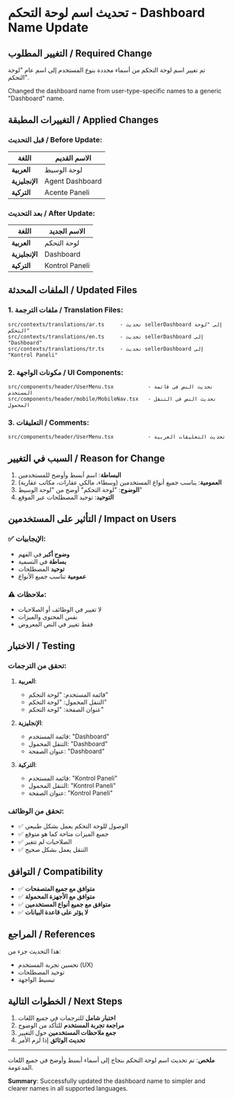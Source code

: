 # تحديث اسم لوحة التحكم - Dashboard Name Update

## التغيير المطلوب / Required Change

تم تغيير اسم لوحة التحكم من أسماء محددة بنوع المستخدم إلى اسم عام "لوحة التحكم".

Changed the dashboard name from user-type-specific names to a generic "Dashboard" name.

## التغييرات المطبقة / Applied Changes

### قبل التحديث / Before Update:
| اللغة | الاسم القديم |
|-------|-------------|
| **العربية** | لوحة الوسيط |
| **الإنجليزية** | Agent Dashboard |
| **التركية** | Acente Paneli |

### بعد التحديث / After Update:
| اللغة | الاسم الجديد |
|-------|-------------|
| **العربية** | لوحة التحكم |
| **الإنجليزية** | Dashboard |
| **التركية** | Kontrol Paneli |

## الملفات المحدثة / Updated Files

### 1. ملفات الترجمة / Translation Files:
```
src/contexts/translations/ar.ts     - تحديث sellerDashboard إلى "لوحة التحكم"
src/contexts/translations/en.ts     - تحديث sellerDashboard إلى "Dashboard"
src/contexts/translations/tr.ts     - تحديث sellerDashboard إلى "Kontrol Paneli"
```

### 2. مكونات الواجهة / UI Components:
```
src/components/header/UserMenu.tsx           - تحديث النص في قائمة المستخدم
src/components/header/mobile/MobileNav.tsx   - تحديث النص في التنقل المحمول
```

### 3. التعليقات / Comments:
```
src/components/header/UserMenu.tsx           - تحديث التعليقات العربية
```

## السبب في التغيير / Reason for Change

1. **البساطة**: اسم أبسط وأوضح للمستخدمين
2. **العمومية**: يناسب جميع أنواع المستخدمين (وسطاء، مالكي عقارات، مكاتب عقارية)
3. **الوضوح**: "لوحة التحكم" أوضح من "لوحة الوسيط"
4. **التوحيد**: توحيد المصطلحات عبر الموقع

## التأثير على المستخدمين / Impact on Users

### ✅ الإيجابيات:
- **وضوح أكبر** في الفهم
- **بساطة** في التسمية
- **توحيد** المصطلحات
- **عمومية** تناسب جميع الأنواع

### ⚠️ ملاحظات:
- لا تغيير في الوظائف أو الصلاحيات
- نفس المحتوى والميزات
- فقط تغيير في النص المعروض

## الاختبار / Testing

### تحقق من الترجمات:
1. **العربية**: 
   - قائمة المستخدم: "لوحة التحكم"
   - التنقل المحمول: "لوحة التحكم"
   - عنوان الصفحة: "لوحة التحكم"

2. **الإنجليزية**:
   - قائمة المستخدم: "Dashboard"
   - التنقل المحمول: "Dashboard"
   - عنوان الصفحة: "Dashboard"

3. **التركية**:
   - قائمة المستخدم: "Kontrol Paneli"
   - التنقل المحمول: "Kontrol Paneli"
   - عنوان الصفحة: "Kontrol Paneli"

### تحقق من الوظائف:
- ✅ الوصول للوحة التحكم يعمل بشكل طبيعي
- ✅ جميع الميزات متاحة كما هو متوقع
- ✅ الصلاحيات لم تتغير
- ✅ التنقل يعمل بشكل صحيح

## التوافق / Compatibility

- ✅ **متوافق مع جميع المتصفحات**
- ✅ **متوافق مع الأجهزة المحمولة**
- ✅ **متوافق مع جميع أنواع المستخدمين**
- ✅ **لا يؤثر على قاعدة البيانات**

## المراجع / References

هذا التحديث جزء من:
- تحسين تجربة المستخدم (UX)
- توحيد المصطلحات
- تبسيط الواجهة

## الخطوات التالية / Next Steps

1. **اختبار شامل** للترجمات في جميع اللغات
2. **مراجعة تجربة المستخدم** للتأكد من الوضوح
3. **جمع ملاحظات المستخدمين** حول التغيير
4. **تحديث الوثائق** إذا لزم الأمر

---

**ملخص**: تم تحديث اسم لوحة التحكم بنجاح إلى أسماء أبسط وأوضح في جميع اللغات المدعومة.

**Summary**: Successfully updated the dashboard name to simpler and clearer names in all supported languages.
